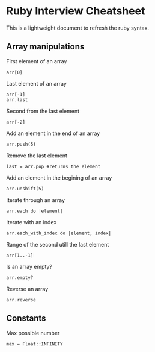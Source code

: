 # Ruby Interview Cheatsheet
This is a lightweight document to refresh the ruby syntax.

## Array manipulations
First element of an array
```
arr[0]
```
Last element of an array
```
arr[-1]
arr.last
```
Second from the last element
```
arr[-2]
```
Add an element in the end of an array
```
arr.push(5)
```
Remove the last element
```
last = arr.pop #returns the element
```
Add an element in the begining of an array
```
arr.unshift(5)
```
Iterate through an array
```
arr.each do |element|
```
Iterate with an index
```
arr.each_with_index do |element, index|
```
Range of the second utill the last element
```
arr[1..-1]
```
Is an array empty?
```
arr.empty?
```
Reverse an array
```
arr.reverse
```
## Constants
Max possible number
```
max = Float::INFINITY
```
